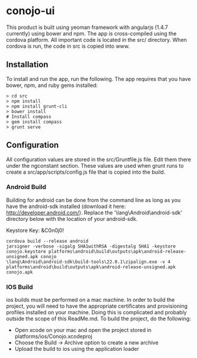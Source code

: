 conojo-ui
=========

This product is built using yeoman framework with angularjs (1.4.7 currently) using bower and npm.  The app is cross-compiled using
the cordova platform.  All important code is located in the src/ directory.  When cordova is run, the code in src is copied into www.

## Installation
To install and run the app, run the following.  The app requires that you have bower, npm, and ruby gems installed:
```
> cd src
> npm install
> npm install grunt-cli
> bower install
# Install compass
> gem install compass
> grunt serve
```

## Configuration

All configuration values are stored in the src/Gruntfile.js file.  Edit them there under the ngconstant section.  These values
are used when grunt runs to create a src/app/scripts/config.js file that is copied into the build.

### Android Build

Building for android can be done from the command line as long as you have the android-sdk installed (download it here: http://developer.android.com/).
Replace the '\lang\Android\android-sdk\' directory below with the location of your android-sdk.

Keystore Key: &C0n0j0!

```
cordova build --release android
jarsigner -verbose -sigalg SHA1withRSA -digestalg SHA1 -keystore conojo.keystore platforms\android\build\outputs\apk\android-release-unsigned.apk conojo
\lang\Android\android-sdk\build-tools\22.0.1\zipalign.exe -v 4 platforms\android\build\outputs\apk\android-release-unsigned.apk conojo.apk

```


### IOS Build
ios builds must be performed on a mac machine.  In order to build the project, you will need to have the appropriate certificates and provisioning
profiles installed on your machine.  Doing this is complicated and probably outside the scope of this ReadMe.md.  To build the project, do the following:

* Open xcode on your mac and open the project stored in platforms/ios/Conojo.xcodeproj
* Choose the Build -> Archive option to create a new archive
* Upload the build to ios using the application loader